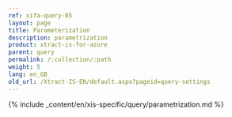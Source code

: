 ```yaml
---
ref: xifa-query-05
layout: page
title: Parameterization
description: parametrization
product: xtract-is-for-azure
parent: query
permalink: /:collection/:path
weight: 5
lang: en_GB
old_url: /Xtract-IS-EN/default.aspx?pageid=query-settings
---
```


{% include _content/en/xis-specific/query/parametrization.md  %}